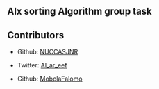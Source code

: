 ## Alx sorting Algorithm group task

## Contributors

- Github: [NUCCASJNR](https://github.com/NUCCASJNR)
- Twitter: [Al_ar_eef](https://twitter.com/Al_ar_eef)

- Github: [MobolaFalomo](https://github.com/MobolaFalomo)
